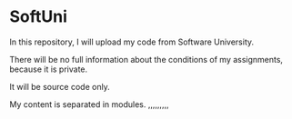 # SoftUni
In this repository, I will upload my code from Software University.

There will be no full information about the conditions of my assignments, because it is private.

It will be source code only.

My content is separated in modules.
,,,,,,,,,
